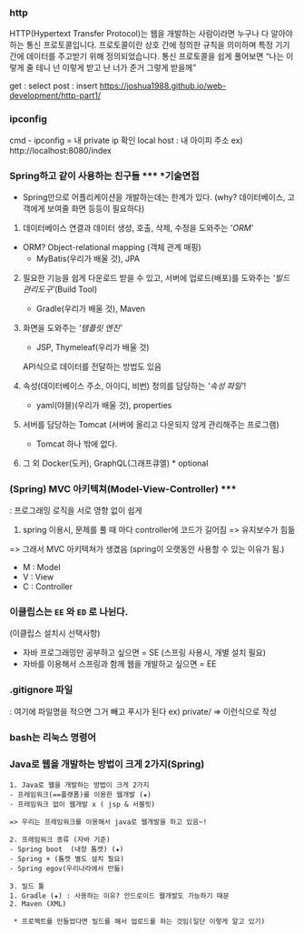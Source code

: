 
### http  
HTTP(Hypertext Transfer Protocol)는 웹을 개발하는 사람이라면 누구나 다 알아야 하는 통신 프로토콜입니다. 프로토콜이란 상호 간에 정의한 규칙을 의미하며 특정 기기 간에 데이터를 주고받기 위해 정의되었습니다. 통신 프로토콜을 쉽게 풀어보면 “나는 이렇게 줄 테니 넌 이렇게 받고 난 너가 준거 그렇게 받을께”

get : select
post : insert
https://joshua1988.github.io/web-development/http-part1/

### ipconfig
cmd - ipconfig = 내 private ip 확인
local host  : 내 아이피 주소
ex) http://localhost:8080/index 

### Spring하고 같이 사용하는 친구들 ***  *기술면접

- Spring만으로 어플리케이션을 개발하는데는 한계가 있다.
    (why? 데이터베이스, 고객에게 보여줄 화면 등등이 필요하다)

1. 데이터베이스 연결과 데이터 생성, 호출, 삭제, 수정을 도와주는 '*ORM*' 
- ORM? Object-relational mapping (객체 관계 매핑)
    - MyBatis(우리가 배울 것), JPA

2. 필요한 기능을 쉽게 다운로드 받을 수 있고, 서버에 업로드(배포)를 도와주는 *'빌드관리도구'*(Build Tool)
    - Gradle(우리가 배울 것), Maven
    

3. 화면을 도와주는 *'템플릿 엔진'*
    - JSP, Thymeleaf(우리가 배울 것)

    API식으로 데이터를 전달하는 방법도 있음 

4. 속성(데이터베이스 주소, 아이디, 비번) 정의를 담당하는 *'속성 파일'*!
    - yaml(야믈)(우리가 배울 것), properties 

5. 서버를 담당하는 Tomcat (서버에 올리고 다운되지 않게 관리해주는 프로그램)
    - Tomcat 하나 밖에 없다.

6. 그 외 Docker(도커), GraphQL(그래프큐엘) * optional

### (Spring) MVC 아키텍쳐(Model-View-Controller) *** 
: 프로그래밍 로직을 서로 영향 없이 쉽게 

1. spring 이용시, 문제를 풀 때 마다 controller에 코드가 길어짐 => 유지보수가 힘듦

=> 그래서 MVC 아키텍쳐가 생겼음 (spring이 오랫동안 사용할 수 있는 이유가 됨.)

- M : Model
- V : View
- C : Controller

### 이클립스는  `EE` 와 `ED` 로 나뉜다.
(이클립스 설치시 선택사항)

- 자바 프로그래밍만 공부하고 싶으면 = SE (스프링 사용시, 개별 설치 필요)
- 자바를 이용해서 스프링과 함께 웹을 개발하고 싶으면 = EE
### .gitignore 파일
: 여기에 파일명을 적으면 그거 빼고 푸시가 된다 
ex) private/ => 이런식으로 작성 
### bash는 리눅스 명령어 




### Java로 웹을 개발하는 방법이 크게 2가지(Spring)
```
1. Java로 웹을 개발하는 방법이 크게 2가지
- 프레임워크(==플랫폼)를 이용한 웹개발 (★)
- 프레임워크 없이 웹개발 x ( jsp & 서블릿)

=> 우리는 프레임워크를 이용해서 java로 웹개발을 하고 있음~!

2. 프레임워크 종류 (자바 기준)
- Spring boot  (내장 톰캣) (★)
- Spring + (톰캣 별도 설치 필요)
- Spring egov(우리나라에서 만듦)

3. 빌드 툴
1. Gradle (★) : 사용하는 이유? 안드로이드 웹개발도 가능하기 때문
2. Maven (XML)

 * 프로젝트를 만들었다면 빌드를 해서 업로드를 하는 것임(일단 이렇게 알고 있기)


```


